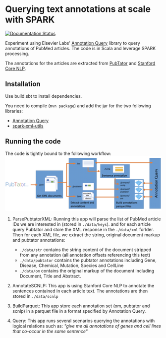 # Querying text annotations at scale with SPARK

[![Documentation Status](https://img.shields.io/badge/Blog-link_to_the_post-brightgreen.svg)]( http://pyvandenbussche.info/2019/querying-text-annotations-at-scale-with-spark/)

Experiment using Elsevier Labs' [Annotation Query](https://github.com/elsevierlabs-os/AnnotationQuery) library to query 
annotations of PubMed articles. The code is in Scala and leverage SPARK processing.
 
The annotations for the articles are extracted from [PubTator](https://www.ncbi.nlm.nih.gov/research/pubtator/index.html) 
and [Stanford Core NLP](https://stanfordnlp.github.io/CoreNLP/). 

## Installation

Use build.sbt to install dependencies.

You need to compile (`mvn package`) and add the jar for the two following libraries:
- [Annotation Query](https://github.com/elsevierlabs-os/AnnotationQuery)
- [spark-xml-utils](https://github.com/elsevierlabs-os/spark-xml-utils)

## Running the code
The code is tightly bound to the following workflow: 
![Overview](https://raw.githubusercontent.com/pyvandenbussche/AnnotationQuery-pubmed/master/overview.png)

1. ParsePubtatorXML: Running this app will parse the list of PubMed article IDs we are interested in 
(stored in `./data/keys`). and for each article query Pubtator and store the XML response in the `./data/xml` forlder.
Then for each XML file, we extract the string, original document markup and pubtator annotations:
    - `./data/str` contains the string content of the document stripped from any annotation (all annotation offsets referencing this text)
    - `./data/pubtator` contains the pubtator annotations including Gene, Disease, Chemical, Mutation, Species and CellLine
    - `./data/om` contains the original markup of the document including Document, Title and Abstract.
    
2. AnnotateSCNLP: This app is using Stanford Core NLP to annotate the sentences contained in each article text. 
The annotations are then stored in `./data/scnlp`

3. BuildParquet: This app store each annotation set (om, pubtator and scnlp) in a parquet file in a format specified by 
Annotation Query. 

4. Query: This app runs several scenarios querying the annotations with logical relations such as: 
*"give me all annotations of genes and cell lines that co-occur in the same sentence"*